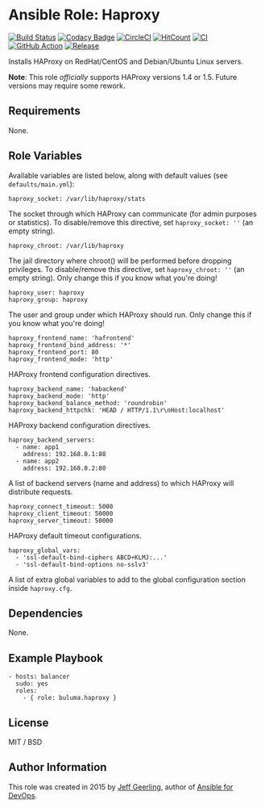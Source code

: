 # Ansible Role: Haproxy
[![Build Status](https://travis-ci.org/buluma/ansible-role-haproxy.svg?branch=master)](https://travis-ci.org/buluma/ansible-role-haproxy) 
[![Codacy Badge](https://app.codacy.com/project/badge/Grade/a0233d74a84949ce92b55cee471d2978)](https://www.codacy.com/gh/buluma/ansible-role-haproxy/dashboard?utm_source=github.com&amp;utm_medium=referral&amp;utm_content=buluma/ansible-role-haproxy&amp;utm_campaign=Badge_Grade)
[![CircleCI](https://circleci.com/gh/buluma/ansible-role-haproxy/tree/master.svg?style=svg)](https://circleci.com/gh/buluma/ansible-role-haproxy/tree/master) [![HitCount](http://hits.dwyl.com/buluma/buluma/ansible-role-haproxy.svg)](http://hits.dwyl.com/buluma/buluma/ansible-role-haproxy) [![CI](https://github.com/buluma/ansible-role-haproxy/actions/workflows/ci.yml/badge.svg?branch=master)](https://github.com/buluma/ansible-role-haproxy/actions/workflows/ci.yml) [![GitHub Action](https://github.com/buluma/ansible-role-haproxy/actions/workflows/main.yml/badge.svg?branch=master)](https://github.com/buluma/ansible-role-haproxy/actions/workflows/main.yml) [![Release](https://github.com/buluma/ansible-role-haproxy/actions/workflows/release.yml/badge.svg?branch=master)](https://github.com/buluma/ansible-role-haproxy/actions/workflows/release.yml)

Installs HAProxy on RedHat/CentOS and Debian/Ubuntu Linux servers.

**Note**: This role _officially_ supports HAProxy versions 1.4 or 1.5. Future versions may require some rework.

## Requirements

None.

## Role Variables

Available variables are listed below, along with default values (see `defaults/main.yml`):

    haproxy_socket: /var/lib/haproxy/stats

The socket through which HAProxy can communicate (for admin purposes or statistics). To disable/remove this directive, set `haproxy_socket: ''` (an empty string).

    haproxy_chroot: /var/lib/haproxy

The jail directory where chroot() will be performed before dropping privileges. To disable/remove this directive, set `haproxy_chroot: ''` (an empty string). Only change this if you know what you're doing!

    haproxy_user: haproxy
    haproxy_group: haproxy

The user and group under which HAProxy should run. Only change this if you know what you're doing!

    haproxy_frontend_name: 'hafrontend'
    haproxy_frontend_bind_address: '*'
    haproxy_frontend_port: 80
    haproxy_frontend_mode: 'http'

HAProxy frontend configuration directives.

    haproxy_backend_name: 'habackend'
    haproxy_backend_mode: 'http'
    haproxy_backend_balance_method: 'roundrobin'
    haproxy_backend_httpchk: 'HEAD / HTTP/1.1\r\nHost:localhost'

HAProxy backend configuration directives.

    haproxy_backend_servers:
      - name: app1
        address: 192.168.0.1:80
      - name: app2
        address: 192.168.0.2:80

A list of backend servers (name and address) to which HAProxy will distribute requests.

    haproxy_connect_timeout: 5000
    haproxy_client_timeout: 50000
    haproxy_server_timeout: 50000

HAProxy default timeout configurations.

    haproxy_global_vars:
      - 'ssl-default-bind-ciphers ABCD+KLMJ:...'
      - 'ssl-default-bind-options no-sslv3'

A list of extra global variables to add to the global configuration section inside `haproxy.cfg`.

## Dependencies

None.

## Example Playbook

    - hosts: balancer
      sudo: yes
      roles:
        - { role: buluma.haproxy }

## License

MIT / BSD

## Author Information

This role was created in 2015 by [Jeff Geerling](https://www.jeffgeerling.com/), author of [Ansible for DevOps](https://www.ansiblefordevops.com/).
